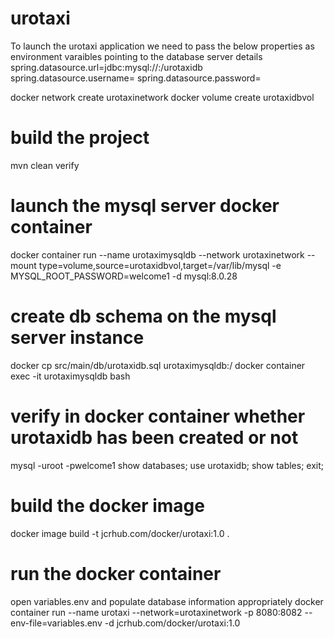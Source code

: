 # urotaxi
To launch the urotaxi application we need to pass the below properties as environment varaibles pointing to the database server details
spring.datasource.url=jdbc:mysql://<dbhost>:<dbport>/urotaxidb
spring.datasource.username=<dbusername>
spring.datasource.password=<dbpassword>

docker network create urotaxinetwork
docker volume create urotaxidbvol

# build the project
mvn clean verify 

# launch the mysql server docker container
docker container run --name urotaximysqldb --network urotaxinetwork --mount type=volume,source=urotaxidbvol,target=/var/lib/mysql -e MYSQL_ROOT_PASSWORD=welcome1 -d mysql:8.0.28

#  create db schema on the mysql server instance
docker cp src/main/db/urotaxidb.sql urotaximysqldb:/
docker container exec -it urotaximysqldb bash

# verify in docker container whether urotaxidb has been created or not
mysql -uroot -pwelcome1
show databases;
use urotaxidb;
show tables;
exit;

# build the docker image
docker image build -t jcrhub.com/docker/urotaxi:1.0 .

# run the docker container
open variables.env and populate database information appropriately
docker container run --name urotaxi --network=urotaxinetwork -p 8080:8082 --env-file=variables.env -d jcrhub.com/docker/urotaxi:1.0


















